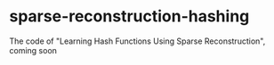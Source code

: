 # sparse-reconstruction-hashing
The code of "Learning Hash Functions Using Sparse Reconstruction", coming soon
